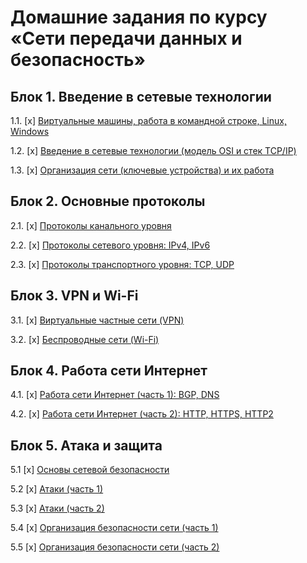 # Домашние задания по курсу «Сети передачи данных и безопасность»

## Блок 1. Введение в сетевые технологии

1.1. [x] [Виртуальные машины, работа в командной строке, Linux, Windows](01_vm)

1.2. [x] [Введение в сетевые технологии (модель OSI и стек TCP/IP)](02_intro)

1.3. [x] [Организация сети (ключевые устройства) и их работа](03_devices)

## Блок 2. Основные протоколы

2.1. [x] [Протоколы канального уровня](04_channel)

2.2. [x] [Протоколы сетевого уровня: IPv4, IPv6](05_ip)

2.3. [x] [Протоколы транспортного уровня: TCP, UDP](06_tcpudp)

## Блок 3. VPN и Wi-Fi

3.1. [x] [Виртуальные частные сети (VPN)](07_organization)

3.2. [x] [Беспроводные сети (Wi-Fi)](08_wifi)

## Блок 4. Работа сети Интернет

4.1. [x] [Работа сети Интернет (часть 1): BGP, DNS](09_internet)

4.2. [x] [Работа сети Интернет (часть 2): HTTP, HTTPS, HTTP2](10_internet)

## Блок 5. Атака и защита

5.1 [x] [Основы сетевой безопасности](11_basics)

5.2 [x] [Атаки (часть 1)](12_attacks)

5.3 [x] [Атаки (часть 2)](13_attacks)

5.4 [x] [Организация безопасности сети (часть 1)](14_defence)

5.5 [x] [Организация безопасности сети (часть 2)](15_defence)

